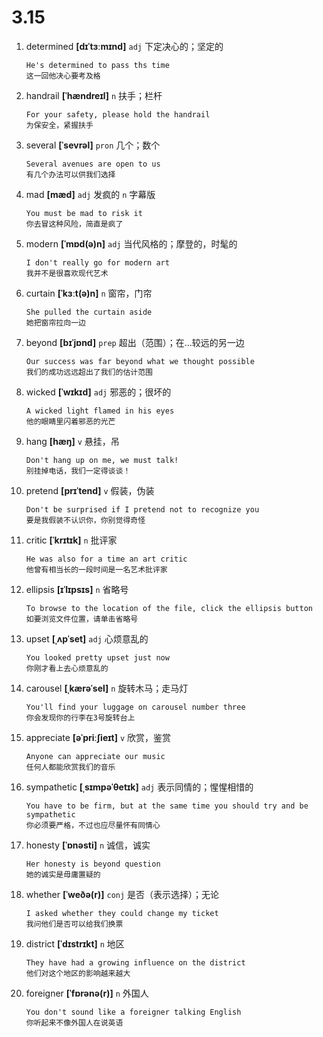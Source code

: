 # 3.15

1. determined **[dɪˈtɜːmɪnd]** `adj` 下定决心的；坚定的

   ```
   He's determined to pass ths time
   这一回他决心要考及格
   ```

2. handrail **[ˈhændreɪl]** `n` 扶手；栏杆

   ```
   For your safety, please hold the handrail
   为保安全，紧握扶手
   ```

3. several **[ˈsevrəl]** `pron` 几个；数个

   ```
   Several avenues are open to us
   有几个办法可以供我们选择
   ```

4. mad **[mæd]** `adj` 发疯的 `n` 字幕版

   ```
   You must be mad to risk it
   你去冒这种风险，简直是疯了
   ```

5. modern **[ˈmɒd(ə)n]** `adj` 当代风格的；摩登的，时髦的

   ```
   I don't really go for modern art
   我并不是很喜欢现代艺术
   ```

6. curtain **[ˈkɜːt(ə)n]** `n` 窗帘，门帘

   ```
   She pulled the curtain aside
   她把窗帘拉向一边
   ```

7. beyond **[bɪˈjɒnd]** `prep` 超出（范围）；在...较远的另一边

   ```
   Our success was far beyond what we thought possible
   我们的成功远远超出了我们的估计范围
   ```

8. wicked **[ˈwɪkɪd]** `adj` 邪恶的；很坏的

   ```
   A wicked light flamed in his eyes
   他的眼睛里闪着邪恶的光芒
   ```

9. hang **[hæŋ]** `v` 悬挂，吊

   ```
   Don't hang up on me, we must talk!
   别挂掉电话，我们一定得谈谈！
   ```

10. pretend **[prɪˈtend]** `v` 假装，伪装

    ```
    Don't be surprised if I pretend not to recognize you
    要是我假装不认识你，你别觉得奇怪
    ```

11. critic **[ˈkrɪtɪk]** `n` 批评家

    ```
    He was also for a time an art critic
    他曾有相当长的一段时间是一名艺术批评家
    ```

12. ellipsis **[ɪˈlɪpsɪs]** `n` 省略号

    ```
    To browse to the location of the file, click the ellipsis button
    如要浏览文件位置，请单击省略号
    ```

13. upset **[ˌʌpˈset]** `adj` 心烦意乱的

    ```
    You looked pretty upset just now
    你刚才看上去心烦意乱的
    ```

14. carousel **[ˌkærəˈsel]** `n` 旋转木马；走马灯

    ```
    You'll find your luggage on carousel number three
    你会发现你的行李在3号旋转台上
    ```

15. appreciate **[əˈpriːʃieɪt]** `v` 欣赏，鉴赏

    ```
    Anyone can appreciate our music
    任何人都能欣赏我们的音乐
    ```

16. sympathetic **[ˌsɪmpəˈθetɪk]** `adj` 表示同情的；惺惺相惜的

    ```
    You have to be firm, but at the same time you should try and be sympathetic
    你必须要严格，不过也应尽量怀有同情心
    ```

17. honesty **[ˈɒnəsti]** `n` 诚信，诚实

    ```
    Her honesty is beyond question
    她的诚实是毋庸置疑的
    ```

18. whether **[ˈweðə(r)]** `conj` 是否（表示选择）；无论

    ```
    I asked whether they could change my ticket
    我问他们是否可以给我们换票
    ```

19. district **[ˈdɪstrɪkt]** `n` 地区

    ```
    They have had a growing influence on the district
    他们对这个地区的影响越来越大
    ```

20. foreigner **[ˈfɒrənə(r)]** `n` 外国人
    ```
    You don't sound like a foreigner talking English
    你听起来不像外国人在说英语
    ```
